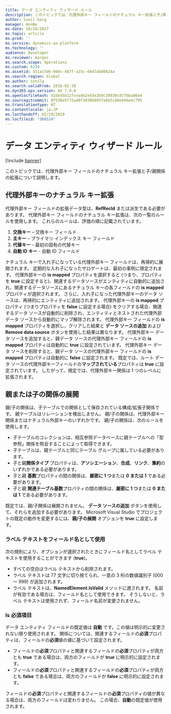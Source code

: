 ```yaml
---
title: データ エンティティ ウィザード ルール
description: このトピックでは、代理外部キー フィールドのナチュラル キー拡張と子/親関係の拡張について説明します。
author: Sunil-Garg
manager: AnnBe
ms.date: 10/26/2017
ms.topic: article
ms.prod: ''
ms.service: dynamics-ax-platform
ms.technology: ''
audience: Developer
ms.reviewer: margoc
ms.search.scope: Operations
ms.custom: 6234
ms.assetid: 551ac5d6-980c-487f-a15c-66d7ab80924a
ms.search.region: Global
ms.author: sunilg
ms.search.validFrom: 2016-02-28
ms.dyn365.ops.version: AX 7.0.0
ms.openlocfilehash: d16ed5b22fcea4b2e43e3b9c38930c8776ba00e4
ms.sourcegitcommit: 0f530e5f72a40f383868957a6b5cb0e446e4c795
ms.translationtype: HT
ms.contentlocale: ja-JP
ms.lasthandoff: 01/29/2019
ms.locfileid: "368514"
---
```

# <a name="data-entity-wizard-rules"></a>データ エンティティ ウィザード ルール

[!include [banner](../includes/banner.md)]

このトピックでは、代理外部キー フィールドのナチュラル キー拡張と子/親関係の拡張について説明します。

## <a name="natural-key-expansion-of-surrogate-foreign-keys"></a>代理外部キーのナチュラル キー拡張

代理外部キー フィールドの拡張データ型は、**RefRecId** または派生である必要があります。 代理外部キー フィールドのナチュラル キー拡張は、次の一覧のルールを使用します。 これらのルールは、評価の順に記載されています。

1. **交換キー** – 交換キー フィールド
2. **主キー** – プライマリ インデックス キー フィールド
3. **代替キー** - 最初の固有の代替キー
4. **自動 ID キー** - 自動 ID フィールド

ナチュラル キーで入れ子になっている代理外部キー フィールドは、再帰的に展開されます。 定期的な入れ子になったサロゲートは、最初の事例に限定されます。 代理外部キーの **is mapped** プロパティを選択すると (つまり、プロパティを **true** に設定すると)、関連するデータソースがエンティティに自動的に追加され、関連するデータソースにあるナチュラル キーの各フィールドの **is mapped** プロパティが選択されます。 さらに、入れ子になった代理外部キーのデータ ソースは、再帰的にエンティティに追加されます。 代理外部キーの **is mapped** プロパティ (つまりプロパティを **false** に設定する場合) をクリアする場合、関連するデータ ソースが自動的に削除され、エンティティとネストされた代理外部データ ソースから自動的にマップ解除されます。 代理外部キー フィールドの **is mapped** プロパティを選択し、クリアした結果と **データ ソースの追加** および **Remove data source** ボタンを使用した結果は異なります。 代理外部キー データ ソースを追加すると、親データ ソースの代理外部キー フィールドの **is mapped** プロパティは自動的に **true** に設定されています。 代理外部キー データ ソースを削除すると、親データ ソースの代理外部キー フィールドの **is mapped** プロパティは自動的に **false** に設定されます。 既定では、ルート データ ソースの代理外部キーフィールドの**マップされている**プロパティは **true** に設定されています。 したがって、規定では、代理外部キー関係は 1 つのレベルに拡張されます。

## <a name="expansion-of-parentchild-relations"></a>親または子の関係の展開
親/子の関係は、子テーブルでの関係として保存されている構成/拡張子関係です。 親テーブルはリレーションを検出しません。 親/子の関係は、代理外部キー関係またはナチュラル外部キーのいずれかです。 親/子の関係は、次のルールを使用します。

- 子テーブルのコレクションは、相互参照データベースに親テーブルへの「型参照」関係を照会することによって取得できます。
- 子テーブルは、親テーブルと同じテーブル グループに属している必要があります。
- 子と親**関係タイプ** プロパティは、**アソシエーション**、**合成**、**リンク**、**集約**のいずれかである必要があります。
- 子と親 **基数**プロパティの間の関係は、**厳密に 1 つ**または **0 または 1** である必要があります。
- 子と親 **関連テーブル基数**プロパティの間の関係は、**厳密に 1 つ**または **0 または 1** である必要があります。

既定では、親/子関係は展開されません。 **データ ソースの追加** ボタンを使用して、それらを追加する必要があります。 Microsoft Visual Studio でプロジェクトの既定の動作を変更するには、**親/子の展開** オプションを **true** に設定します。

### <a name="using-label-text-as-field-names"></a>ラベル テキストをフィールド名として使用

次の規則により、オプションが選択されたときにフィールド名としてラベル テキストを使用することができます (**true**)。

- すべての空白はラベル テキストから削除されます。
- ラベル テキストは 77 文字に切り捨てられ、一意の 3 桁の数値識別子 (000 〜 999) が追加されます。
- ラベル テキストは、**NamedElement.IsValid** メソッドに渡されます。 名前が有効である場合は、フィールド名として使用できます。 そうしないと、ラベル テキストは使用されず、フィールド名前が変更されません。

### <a name="the-is-mandatory-field"></a>Is 必須項目

データ エンティティ フィールドの既定値は **自動** です。この値は明示的に変更されない限り使用されます。 関係については、関連するフィールドの**必須**プロパティは、フィールドの**必須**値の値に基づいて設定されます。

- フィールドの**必須**プロパティと関連するフィールドの**必須**プロパティが両方とも **true** である場合は、両方のフィールドが **true** に明示的に設定されます。
- フィールドの**必須**プロパティと関連するフィールドの**必須**プロパティが両方とも **false** である場合は、両方のフィールドが **false** に明示的に設定されます。

フィールドの**必須**プロパティと関連するフィールドの**必須**プロパティの値が異なる場合は、両方のフィールドは変わりません。 この場合、**自動**の既定値が使用されます。
